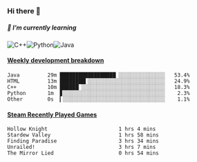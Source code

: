 ### Hi there 👋

##### 🌱 I’m currently learning

![C++](https://img.shields.io/badge/-C++-00599C?style=flat-square&logo=c)![Python](https://img.shields.io/badge/-Python-black?style=flat-square&logo=Python)![Java](https://img.shields.io/badge/-java-E34A86?style=flat-square&logo=java)


<!-- waka-box start -->
#### <a href="https://gist.github.com/bf274261b4c8553e17fc709dfc3cfa97" target="_blank">Weekly development breakdown</a>
```text
Java    	 29m ██████████████████▏░░░░░░░░░░░░░░░   53.4% 
HTML    	 13m ████████▍░░░░░░░░░░░░░░░░░░░░░░░░░   24.9% 
C++     	 10m ██████▏░░░░░░░░░░░░░░░░░░░░░░░░░░░   18.3% 
Python  	 1m  ▊░░░░░░░░░░░░░░░░░░░░░░░░░░░░░░░░░    2.3% 
Other   	 0s  ▎░░░░░░░░░░░░░░░░░░░░░░░░░░░░░░░░░    1.1% 
```
<!-- Powered by https://github.com/YouEclipse/waka-box-go . -->
<!-- waka-box end -->



 <!-- steam-box start -->
#### <a href="https://gist.github.com/afc28dc1b85d9bc5cebfbe9d5e3639db" target="_blank">Steam Recently Played Games</a>
```text
Hollow Knight                       1 hrs 4 mins
Stardew Valley                      1 hrs 58 mins
Finding Paradise                    3 hrs 34 mins
Unrailed!                           3 hrs 7 mins
The Mirror Lied                     0 hrs 54 mins
```
<!-- Powered by https://github.com/YouEclipse/steam-box . -->
<!-- steam-box end -->

<!--
**KomoreKalu/KomoreKalu** is a ✨ _special_ ✨ repository because its `README.md` (this file) appears on your GitHub profile.

Here are some ideas to get you started:

- 🔭 I’m currently working on ...
- 🌱 I’m currently learning ...
- 👯 I’m looking to collaborate on ...
- 🤔 I’m looking for help with ...
- 💬 Ask me about ...
- 📫 How to reach me: ...
- 😄 Pronouns: ...
- ⚡ Fun fact: ...
-->
